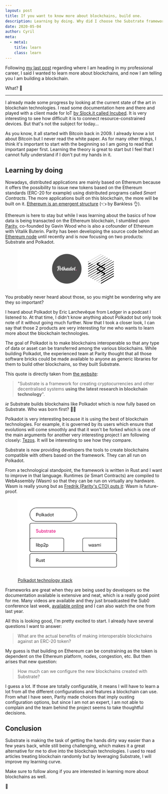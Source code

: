```yaml
---
layout: post
title: If you want to know more about blockchains, build one.
description: Learning by doing. Why did I choose the Substrate framework to learn more about blockchain technologies?
date: 2020-05-04
author: Cyril
meta: 
  - meta1:
    title: learn
    class: learn
---
```


Following [my last post](https://www.cyrilfougeray.com/2020/04/20/IoT-knowledge-graph.html) regarding where I am heading in my professional career, I said I wanted to learn more about blockchains, and now I am telling you I am building a blockchain. 

What? 🤯

---

I already made some progress by looking at the current state of the art in blockchain technologies. I read some documentation here and there and played with a client made for IoT [by Slock.it called Incubed](https://slock.it/incubed/). It is very interesting to see how difficult it is to connect resource-constrained devices. But that's not the subject for today...

As you know, it all started with Bitcoin back in 2009. I already know a lot about Bitcoin but I never read the white paper. As for many other things, I think it's important to start with the beginning so I am going to read that important paper first. Learning the theory is great to start but I feel that I cannot fully understand if I don't put my hands in it.

## Learning by doing

Nowadays, distributed applications are mainly based on Ethereum because it offers the possibility to issue new tokens based on the Ethereum standards (ERC-20 for example) using distributed programs called _Smart Contracts_. The more applications built on this blockchain, the more will be built on it. [Ethereum is an emergent structure](https://bankless.substack.com/p/ethereum-is-an-emergent-structure?r=1ua7a&utm_campaign=post&utm_medium=web&utm_source=copy) (👈 by Bankless 👌).

Ethereum is here to stay but while I was learning about the basics of how data is being transacted on the Ethereum blockchain, I stumbled upon [Parity](https://www.parity.io/), co-founded by Gavin Wood who is also a cofounder of Ethereum with Vitalik Buterin. Parity has been developing the source code behind an [Ethereum node](https://github.com/openethereum/openethereum) until recently and is now focusing on two products: Substrate and Polkadot.

<figure class="col-md-12">
  <img src="/img/posts/build_blockchain/polkadot-substrate.png" alt="Polkadot and Substrate logos" class="img-responsive">
</figure>

You probably never heard about those, so you might be wondering why are they so important?

I heard about Polkadot by Eric Larchevêque from Ledger in a podcast I listened to. At that time, I didn't know anything about Polkadot but only took note of it without going much further. Now that I took a closer look, I can say that those 2 products are very interesting for me who wants to learn more about the blockchain technologies.

The goal of Polkadot is to make blockchains interoperable so that any type of data or asset can be transferred among the various blockchains. While building Polkadot, the experienced team at Parity thought that all those software bricks could be made available to anyone as generic libraries for them to build other blockchains, so they built Substrate.

This quote is directly taken from [the website](https://www.parity.io/what-is-substrate/):

> "Substrate is a framework for creating cryptocurrencies and other decentralised systems **using the latest research in blockchain technology**". 

*ie* Substrate builds blockchains like Polkadot which is now fully based on Substrate. Who was born first? 🐣🙂

Polkadot is very interesting because it is using the best of blockchain technologies. For example, it is governed by its users which ensure that evolutions will come smoothly and that it won't be forked which is one of the main arguments for another very interesting project I am following closely: [Tezos](https://tezos.com/). It will be interesting to see how they compare.

Substrate is now providing developers the tools to create blockchains compatible with others based on the framework. They can all run on Polkadot.

From a technological standpoint, the framework is written in Rust and I want to improve in that language. Runtimes (*ie* Smart Contracts) are compiled to WebAssembly (Wasm) so that they can be run on virtually any hardware. Wasm is really young but as [Fredrik (Parity's CTO) puts it](https://www.crowdcast.io/e/sub0-online/2): Wasm is future-proof.

<figure class="col-md-12">
  <img src="/img/posts/build_blockchain/dg-stack.svg" alt="Polkadot and Substrate logos" class="img-responsive" style="height:250px">
  <figcaption><a href="https://polkadot.network/technology/" target="_blank">Polkadot technology stack</a></figcaption>
</figure>

Frameworks are great when they are being used by developers so the documentation available is extensive and neat, which is a really good point for me. Many videos are available and they just broadcasted the Sub0 conference last week, [available online](https://www.crowdcast.io/e/sub0-online) and I can also watch the one from last year.

All this is looking good, I'm pretty excited to start. I already have several questions I want to answer:

> What are the actual benefits of making interoperable blockchains against an ERC-20 token?

My guess is that building on Ethereum can be constraining as the token is dependent on the Ethereum platform, nodes, congestion, etc. But then arises that new question:

> How much can we configure the new blockchains created with Substrate?

I guess a lot. If those are totally configurable, it means I will have to learn a lot from all the different configurations and features a blockchain can use. From what I have seen, Parity made choices that imply ousting configuration options, but since I am not an expert, I am not able to complain and the team behind the project seems to take thoughtful decisions.

## Conclusion 

Substrate is making the task of getting the hands dirty way easier than a few years back, while still being challenging, which makes it a great alternative for me to dive into the blockchain technologies. I used to read articles treating blockchain randomly but by leveraging Substrate, I will improve my learning curve.

Make sure to follow along if you are interested in learning more about blockchains as well. 

👋